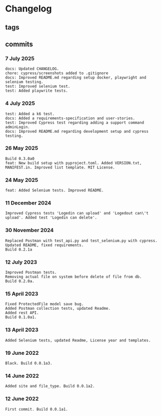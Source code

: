 # Changelog #

## tags ##

## commits ##

### 7 July 2025 ###

    docs: Updated CHANGELOG.
    chore: cypress/screenshots added to .gitignore
    docs: Improved README.md regarding setup docker, playwright and selenium testing.
    test: Improved selenium test.
    test: Added playwrite tests.

### 4 July 2025 ###

    test: Added a k6 test.
    docs: Added a requirements-specification and user-stories.
    test: Improved Cypress test regarding adding a support command adminLogin.
    docs: Improved README.md regarding development setup and cypress testing.

### 26 May 2025 ###

    Build 0.3.0a0
    feat: New build setup with pyproject.toml. Added VERSION.txt, MANIFEST.in. Improved list template. MIT License.

### 24 May 2025 ###

    feat: Added Selenium tests. Improved README.

### 11 December 2024 ###

    Improved Cypress tests 'Logedin can upload' and 'Logedout can\'t upload'. Added test 'Logedin can delete'.

### 30 November 2024 ###

    Replaced Postman with test_api.py and test_selenium.py with cypress.
    Updated README, fixed requirements.
    Build 0.2.1a

### 12 July 2023 ###

    Improved Postman tests.
    Removing actual file on system before delete of file from db.
    Build 0.2.0a.

### 15 April 2023 ###

    Fixed ProtectedFile model save bug.
    Added Postman collection tests, updated Readme.
    Added rest API.
    Build 0.1.0a1.

### 13 April 2023 ###

    Added Selenium tests, updated Readme, License year and templates.

### 19 June 2022 ###

    Black. Build 0.0.1a3.

### 14 June 2022 ###

    Added site and file_type. Build 0.0.1a2.

### 12 June 2022 ###

    First commit. Build 0.0.1a1.
